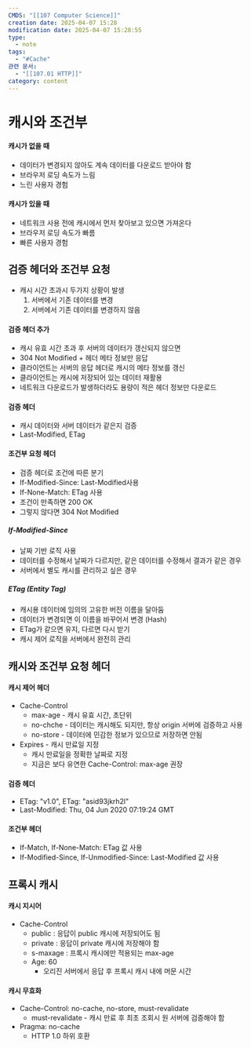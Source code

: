 ```yaml
---
CMDS: "[[107 Computer Science]]"
creation date: 2025-04-07 15:28
modification date: 2025-04-07 15:28:55
type:
  - note
tags:
  - "#Cache"
관련 문서:
  - "[[107.01 HTTP]]"
category: content
---
```


# 캐시와 조건부
#### 캐시가 없을 때
- 데이터가 변경되지 않아도 계속 데이터를 다운로드 받아야 함
- 브라우저 로딩 속도가 느림
- 느린 사용자 경험
#### 캐시가 있을 때
- 네트워크 사용 전에 캐시에서 먼저 찾아보고 있으면 가져온다
- 브라우저 로딩 속도가 빠름
- 빠른 사용자 경험

## 검증 헤더와 조건부 요청
- 캐시 시간 초과시 두가지 상황이 발생
	1. 서버에서 기존 데이터를 변경
	2. 서버에서 기존 데이터를 변경하지 않음

#### 검증 헤더 추가
- 캐시 유효 시간 초과 후 서버의 데이터가 갱신되지 않으면
- 304 Not Modified + 헤더 메타 정보만 응답
- 클라이언트는 서버의 응답 헤더로 캐시의 메타 정보를 갱신
- 클라이언트는 캐시에 저장되어 있는 데이터 재활용
- 네트워크 다운로드가 발생하더라도 용량이 적은 헤더 정보만 다운로드

#### 검증 헤더
- 캐시 데이터와 서버 데이터가 같은지 검증
- Last-Modified, ETag
#### 조건부 요청 헤더
- 검증 헤더로 조건에 따른 분기
- If-Modified-Since: Last-Modified사용
- If-None-Match: ETag 사용
- 조건이 만족하면 200 OK
- 그렇지 않다면 304 Not Modified
##### If-Modified-Since
- 날짜 기반 로직 사용
- 데이터를 수정해서 날짜가 다르지만, 같은 데이터를 수정해서 결과가 같은 경우
- 서버에서 별도 캐시를 관리하고 싶은 경우
##### ETag (Entity Tag)
- 캐시용 데이터에 임의의 고유한 버전 이름을 달아둠
- 데이터가 변경되면 이 이름을 바꾸어서 변경 (Hash)
- ETag가 같으면 유지, 다르면 다시 받기
- 캐시 제어 로직을 서버에서 완전히 관리

## 캐시와 조건부 요청 헤더
#### 캐시 제어 헤더
- Cache-Control
	- max-age - 캐시 유효 시간, 초단위
	- no-chche - 데이터는 캐시해도 되지만, 항상 origin 서버에 검증하고 사용
	- no-store - 데이터에 민감한 정보가 있으므로 저장하면 안됨
- Expires - 캐시 만료일 지정
	- 캐시 만료일을 정확한 날짜로 지정
	- 지금은 보다 유연한 Cache-Control: max-age 권장

#### 검증 헤더
- ETag: "v1.0", ETag: "asid93jkrh2l"
- Last-Modified: Thu, 04 Jun 2020 07:19:24 GMT
#### 조건부 헤더
- If-Match, If-None-Match: ETag 값 사용
- If-Modified-Since, If-Unmodified-Since: Last-Modified 값 사용

## 프록시 캐시
#### 캐시 지시어
- Cache-Control
	- public : 응답이 public 캐시에 저장되어도 됨
	- private : 응답이 private 캐시에 저장해야 함
	- s-maxage : 프록시 캐시에만 적용되는 max-age
	- Age: 60
		- 오리진 서버에서 응답 후 프록시 캐시 내에 머문 시간

#### 캐시 무효화
- Cache-Control: no-cache, no-store, must-revalidate
	- must-revalidate - 캐시 만료 후 최초 조회시 원 서버에 검증해야 함
- Pragma: no-cache
	- HTTP 1.0 하위 호환